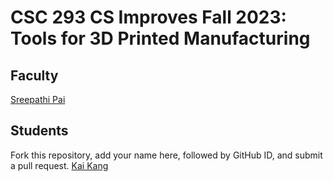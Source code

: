 # CSC 293 CS Improves Fall 2023: Tools for 3D Printed Manufacturing

## Faculty

[Sreepathi Pai](https://cs.rochester.edu/~sree/)

## Students

Fork this repository, add your name here, followed by GitHub ID, and submit a pull request.
[Kai Kang](https://github.com/Asai-Yume)




